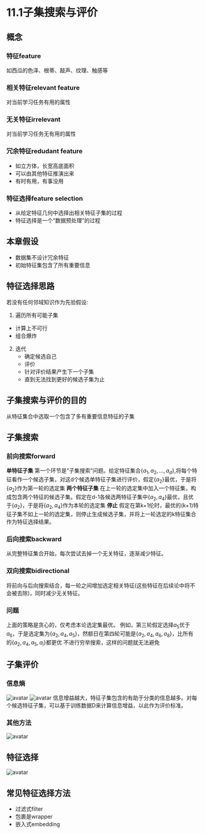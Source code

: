 # 11.1子集搜索与评价
## 概念
### 特征feature
如西瓜的色泽、根蒂、敲声、纹理、触感等
### 相关特征relevant feature
对当前学习任务有用的属性
### 无关特征irrelevant
对当前学习任务无有用的属性
### 冗余特征redudant feature
* 如立方体，长宽高底面积
* 可以由其他特征推演出来
* 有时有用，有事没用
### 特征选择feature selection
* 从给定特征几何中选择出相关特征子集的过程
* 特征选择是一个“数据预处理”的过程
## 本章假设
* 数据集不设计冗余特征
* 初始特征集包含了所有重要信息
## 特征选择思路
若没有任何邻域知识作为先验假设:
1. 遍历所有可能子集
  * 计算上不可行
  * 组合爆炸
2. 迭代
   * 确定候选自己
   * 评价
   * 针对评价结果产生下一个子集
   * 直到无法找到更好的候选子集为止
## 子集搜索与评价的目的
从特征集合中选取一个包含了多有重要信息特征的子集
## 子集搜索
### 前向搜索forward
**单特征子集**
第一个环节是“子集搜索”问题。给定特征集合{$a_1,a_2,...,a_d$},将每个特征看作一个候选子集，对这d个候选单特征子集进行评价，假定{$a_2$}最优，于是将{$a_2$}作为第一轮的选定集
**两个特征子集**
在上一轮的选定集中加入一个特征集，构成包含两个特征的候选子集。假定在d-1各候选两特征子集中{$a_2,a_4$}最优，且优于{$a_2$}，于是将{$a_2,a_4$}作为本轮的选定集
**停止**
假定在第k+1伦时，最优的(k+1)特征子集不如上一轮的选定集，则停止生成候选子集，并将上一轮选定的k特征集合作为特征选择结果。
### 后向搜索backward
从完整特征集合开始，每次尝试去掉一个无关特征，逐渐减少特征。
### 双向搜索bidirectional
将前向与后向搜索结合，每一轮之间增加选定相关特征(这些特征在后续论中将不会被去除)，同时减少无关特征。
### 问题
上面的策略是贪心的，仅考虑本论选定集最优。
例如，第三轮假定选择$a_5$优于$a_6$，于是选定集为{$a_2,a_4,a_5$}，然额日在第四轮可能是{$a_2,a_4,a_6,a_8$}，比所有的{$a_2,a_4,a_5,a_i$}都更优
不进行穷举搜索，这样的问题就无法避免
## 子集评价
### 信息熵
![avatar](\信息增益.png)
![avatar](\信息熵.png)
信息增益越大，特征子集包含的有助于分类的信息越多。对每个候选特征子集，可以基于训练数据D来计算信息增益，以此作为评价标准。
### 其他方法
![avatar](\其他方法.png)
## 特征选择
![avatar](\特征选择.png)

## 常见特征选择方法
* 过滤式filter
* 包裹是wrapper
* 嵌入式embedding